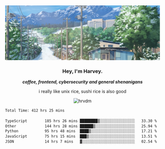 ![](https://github.com/hrvdm/hrvdm/blob/main/images/winter.png?raw=true)

<div align="center">
    <h3> Hey, I'm Harvey.</h3>
    <p><i><b>coffee, frontend, cybersecurity and general shenanigans</b></i></p>
    <p>i really like unix rice, sushi rice is also good</p>
</div>

<p align="center">  <img src="https://komarev.com/ghpvc/?username=hrvdm&label=Views&color=252733&style=for-the-badge" alt="hrvdm" /> </p>

<!--START_SECTION:waka-->

```txt
Total Time: 412 hrs 25 mins

TypeScript        185 hrs 26 mins ████████▒░░░░░░░░░░░░░░░░   33.30 %
Other             144 hrs 28 mins ██████▒░░░░░░░░░░░░░░░░░░   25.94 %
Python            95 hrs 48 mins  ████▒░░░░░░░░░░░░░░░░░░░░   17.21 %
JavaScript        75 hrs 15 mins  ███▒░░░░░░░░░░░░░░░░░░░░░   13.51 %
JSON              14 hrs 7 mins   ▓░░░░░░░░░░░░░░░░░░░░░░░░   02.54 %
```

<!--END_SECTION:waka-->
